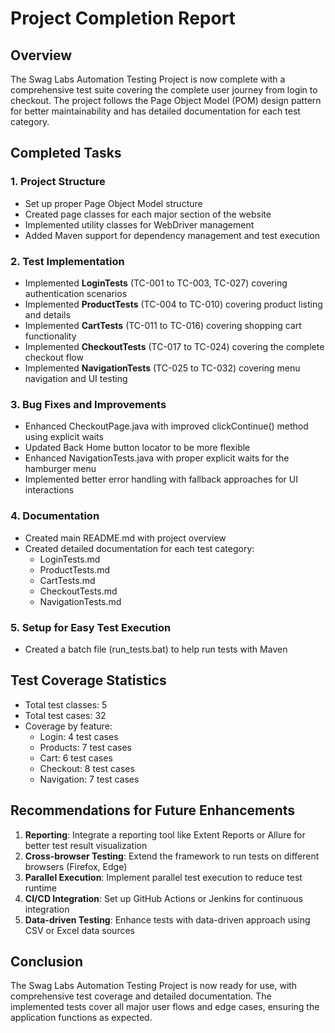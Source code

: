 # Project Completion Report

## Overview
The Swag Labs Automation Testing Project is now complete with a comprehensive test suite covering the complete user journey from login to checkout. The project follows the Page Object Model (POM) design pattern for better maintainability and has detailed documentation for each test category.

## Completed Tasks

### 1. Project Structure
- Set up proper Page Object Model structure
- Created page classes for each major section of the website
- Implemented utility classes for WebDriver management
- Added Maven support for dependency management and test execution

### 2. Test Implementation
- Implemented **LoginTests** (TC-001 to TC-003, TC-027) covering authentication scenarios
- Implemented **ProductTests** (TC-004 to TC-010) covering product listing and details
- Implemented **CartTests** (TC-011 to TC-016) covering shopping cart functionality
- Implemented **CheckoutTests** (TC-017 to TC-024) covering the complete checkout flow
- Implemented **NavigationTests** (TC-025 to TC-032) covering menu navigation and UI testing

### 3. Bug Fixes and Improvements
- Enhanced CheckoutPage.java with improved clickContinue() method using explicit waits
- Updated Back Home button locator to be more flexible
- Enhanced NavigationTests.java with proper explicit waits for the hamburger menu
- Implemented better error handling with fallback approaches for UI interactions

### 4. Documentation
- Created main README.md with project overview
- Created detailed documentation for each test category:
  - LoginTests.md
  - ProductTests.md
  - CartTests.md
  - CheckoutTests.md
  - NavigationTests.md

### 5. Setup for Easy Test Execution
- Created a batch file (run_tests.bat) to help run tests with Maven

## Test Coverage Statistics
- Total test classes: 5
- Total test cases: 32
- Coverage by feature:
  - Login: 4 test cases
  - Products: 7 test cases
  - Cart: 6 test cases
  - Checkout: 8 test cases
  - Navigation: 7 test cases

## Recommendations for Future Enhancements
1. **Reporting**: Integrate a reporting tool like Extent Reports or Allure for better test result visualization
2. **Cross-browser Testing**: Extend the framework to run tests on different browsers (Firefox, Edge)
3. **Parallel Execution**: Implement parallel test execution to reduce test runtime
4. **CI/CD Integration**: Set up GitHub Actions or Jenkins for continuous integration
5. **Data-driven Testing**: Enhance tests with data-driven approach using CSV or Excel data sources

## Conclusion
The Swag Labs Automation Testing Project is now ready for use, with comprehensive test coverage and detailed documentation. The implemented tests cover all major user flows and edge cases, ensuring the application functions as expected.
